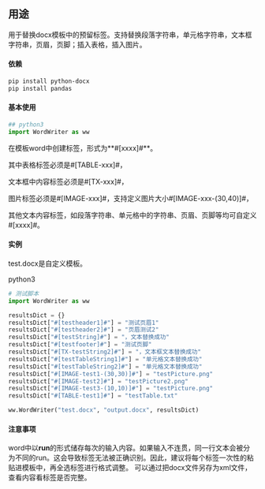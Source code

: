 ## 用途
用于替换docx模板中的预留标签。支持替换段落字符串，单元格字符串，文本框字符串，页眉，页脚；插入表格，插入图片。



#### 依赖

```bash
pip install python-docx
pip install pandas
```



#### 基本使用

```python
## python3
import WordWriter as ww
```

在模板word中创建标签，形式为**#[xxxx]#**。

其中表格标签必须是#[TABLE-xxx]#，

文本框中内容标签必须是#[TX-xxx]#，

图片标签必须是#[IMAGE-xxx]#，支持定义图片大小#[IMAGE-xxx-(30,40)]#，

其他文本内容标签，如段落字符串、单元格中的字符串、页眉、页脚等均可自定义#[xxxx]#。



#### 实例

test.docx是自定义模板。


python3

```python
# 测试脚本
import WordWriter as ww

resultsDict = {}
resultsDict["#[testheader1]#"] = "测试页眉1"
resultsDict["#[testheader2]#"] = "页眉测试2"
resultsDict["#[testString]#"] = "，文本替换成功"
resultsDict["#[testfooter]#"] = "测试页脚"
resultsDict["#[TX-testString2]#"] = "，文本框文本替换成功"
resultsDict["#[testTableString1]#"] = "单元格文本替换成功"
resultsDict["#[testTableString2]#"] = "单元格文本替换成功"
resultsDict["#[IMAGE-test1-(30,30)]#"] = "testPicture.png"
resultsDict["#[IMAGE-test2]#"] = "testPicture2.png"
resultsDict["#[IMAGE-test3-(10,10)]#"] = "testPicture.png"
resultsDict["#[TABLE-test1]#"] = "testTable.txt"

ww.WordWriter("test.docx", "output.docx", resultsDict)
```

#### 注意事项
word中以**run**的形式储存每次的输入内容。如果输入不连贯，同一行文本会被分为不同的run。这会导致标签无法被正确识别。因此，建议将每个标签一次性的粘贴进模板中，再全选标签进行格式调整。
可以通过把docx文件另存为xml文件，查看内容看标签是否完整。
